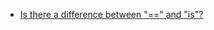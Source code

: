 - [Is there a difference between "==" and "is"?](https://stackoverflow.com/questions/132988/is-there-a-difference-between-and-is) 